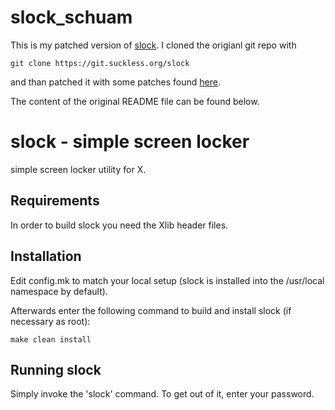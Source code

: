 # slock_schuam

This is my patched version of [slock](https://tools.suckless.org/slock/). I
cloned the origianl git repo with

``` git clone https://git.suckless.org/slock ```

and than patched it with some patches found
[here](https://tools.suckless.org/slock/patches/).

The content of the original README file can be found below.

slock - simple screen locker
============================
simple screen locker utility for X.


Requirements
------------
In order to build slock you need the Xlib header files.


Installation
------------
Edit config.mk to match your local setup (slock is installed into
the /usr/local namespace by default).

Afterwards enter the following command to build and install slock
(if necessary as root):

    make clean install


Running slock
-------------
Simply invoke the 'slock' command. To get out of it, enter your password.

